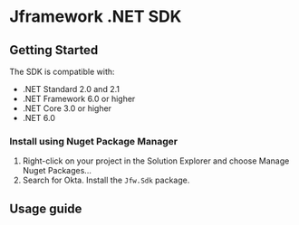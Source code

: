# Jframework .NET SDK


## Getting Started
The SDK is compatible with:
- .NET Standard 2.0 and 2.1
- .NET Framework 6.0 or higher
- .NET Core 3.0 or higher
- .NET 6.0

### Install using Nuget Package Manager
1. Right-click on your project in the Solution Explorer and choose Manage Nuget Packages...
2. Search for Okta. Install the `Jfw.Sdk` package.


## Usage guide
